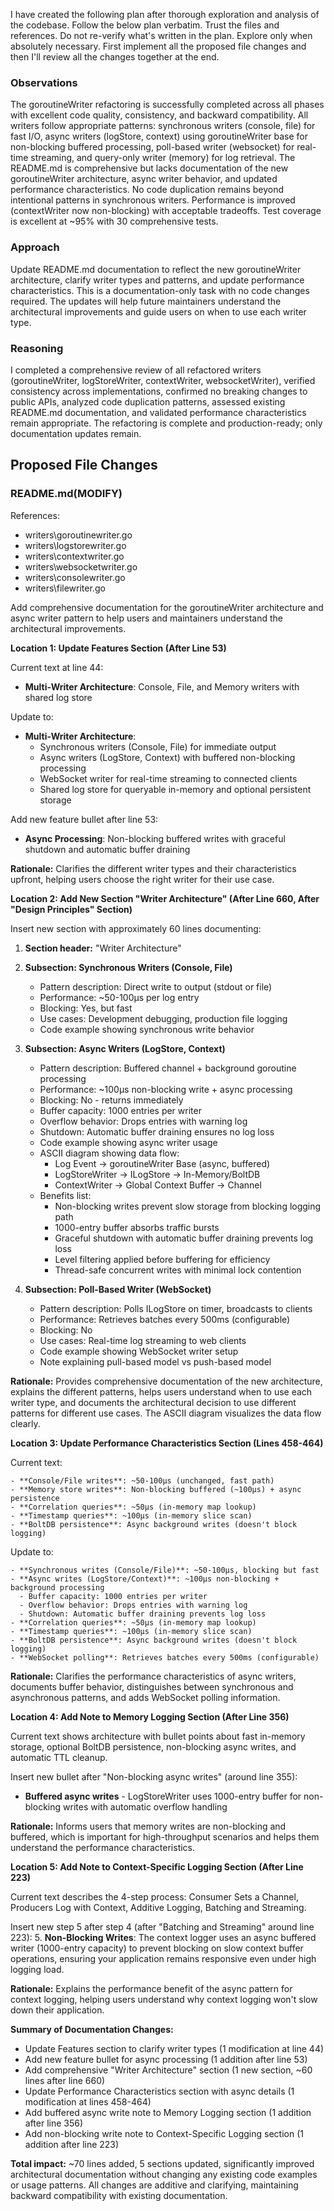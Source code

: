 I have created the following plan after thorough exploration and analysis of the codebase. Follow the below plan verbatim. Trust the files and references. Do not re-verify what's written in the plan. Explore only when absolutely necessary. First implement all the proposed file changes and then I'll review all the changes together at the end.

### Observations

The goroutineWriter refactoring is successfully completed across all phases with excellent code quality, consistency, and backward compatibility. All writers follow appropriate patterns: synchronous writers (console, file) for fast I/O, async writers (logStore, context) using goroutineWriter base for non-blocking buffered processing, poll-based writer (websocket) for real-time streaming, and query-only writer (memory) for log retrieval. The README.md is comprehensive but lacks documentation of the new goroutineWriter architecture, async writer behavior, and updated performance characteristics. No code duplication remains beyond intentional patterns in synchronous writers. Performance is improved (contextWriter now non-blocking) with acceptable tradeoffs. Test coverage is excellent at ~95% with 30 comprehensive tests.

### Approach

Update README.md documentation to reflect the new goroutineWriter architecture, clarify writer types and patterns, and update performance characteristics. This is a documentation-only task with no code changes required. The updates will help future maintainers understand the architectural improvements and guide users on when to use each writer type.

### Reasoning

I completed a comprehensive review of all refactored writers (goroutineWriter, logStoreWriter, contextWriter, websocketWriter), verified consistency across implementations, confirmed no breaking changes to public APIs, analyzed code duplication patterns, assessed existing README.md documentation, and validated performance characteristics remain appropriate. The refactoring is complete and production-ready; only documentation updates remain.

## Proposed File Changes

### README.md(MODIFY)

References: 

- writers\goroutinewriter.go
- writers\logstorewriter.go
- writers\contextwriter.go
- writers\websocketwriter.go
- writers\consolewriter.go
- writers\filewriter.go

Add comprehensive documentation for the goroutineWriter architecture and async writer pattern to help users and maintainers understand the architectural improvements.

**Location 1: Update Features Section (After Line 53)**

Current text at line 44:
- **Multi-Writer Architecture**: Console, File, and Memory writers with shared log store

Update to:
- **Multi-Writer Architecture**: 
  - Synchronous writers (Console, File) for immediate output
  - Async writers (LogStore, Context) with buffered non-blocking processing
  - WebSocket writer for real-time streaming to connected clients
  - Shared log store for queryable in-memory and optional persistent storage

Add new feature bullet after line 53:
- **Async Processing**: Non-blocking buffered writes with graceful shutdown and automatic buffer draining

**Rationale:** Clarifies the different writer types and their characteristics upfront, helping users choose the right writer for their use case.

**Location 2: Add New Section "Writer Architecture" (After Line 660, After "Design Principles" Section)**

Insert new section with approximately 60 lines documenting:

1. **Section header:** "Writer Architecture"

2. **Subsection: Synchronous Writers (Console, File)**
   - Pattern description: Direct write to output (stdout or file)
   - Performance: ~50-100μs per log entry
   - Blocking: Yes, but fast
   - Use cases: Development debugging, production file logging
   - Code example showing synchronous write behavior

3. **Subsection: Async Writers (LogStore, Context)**
   - Pattern description: Buffered channel + background goroutine processing
   - Performance: ~100μs non-blocking write + async processing
   - Blocking: No - returns immediately
   - Buffer capacity: 1000 entries per writer
   - Overflow behavior: Drops entries with warning log
   - Shutdown: Automatic buffer draining ensures no log loss
   - Code example showing async writer usage
   - ASCII diagram showing data flow:
     - Log Event → goroutineWriter Base (async, buffered)
     - LogStoreWriter → ILogStore → In-Memory/BoltDB
     - ContextWriter → Global Context Buffer → Channel
   - Benefits list:
     - Non-blocking writes prevent slow storage from blocking logging path
     - 1000-entry buffer absorbs traffic bursts
     - Graceful shutdown with automatic buffer draining prevents log loss
     - Level filtering applied before buffering for efficiency
     - Thread-safe concurrent writes with minimal lock contention

4. **Subsection: Poll-Based Writer (WebSocket)**
   - Pattern description: Polls ILogStore on timer, broadcasts to clients
   - Performance: Retrieves batches every 500ms (configurable)
   - Blocking: No
   - Use cases: Real-time log streaming to web clients
   - Code example showing WebSocket writer setup
   - Note explaining pull-based model vs push-based model

**Rationale:** Provides comprehensive documentation of the new architecture, explains the different patterns, helps users understand when to use each writer type, and documents the architectural decision to use different patterns for different use cases. The ASCII diagram visualizes the data flow clearly.

**Location 3: Update Performance Characteristics Section (Lines 458-464)**

Current text:
```
- **Console/File writes**: ~50-100μs (unchanged, fast path)
- **Memory store writes**: Non-blocking buffered (~100μs) + async persistence
- **Correlation queries**: ~50μs (in-memory map lookup)
- **Timestamp queries**: ~100μs (in-memory slice scan)
- **BoltDB persistence**: Async background writes (doesn't block logging)
```

Update to:
```
- **Synchronous writes (Console/File)**: ~50-100μs, blocking but fast
- **Async writes (LogStore/Context)**: ~100μs non-blocking + background processing
  - Buffer capacity: 1000 entries per writer
  - Overflow behavior: Drops entries with warning log
  - Shutdown: Automatic buffer draining prevents log loss
- **Correlation queries**: ~50μs (in-memory map lookup)
- **Timestamp queries**: ~100μs (in-memory slice scan)
- **BoltDB persistence**: Async background writes (doesn't block logging)
- **WebSocket polling**: Retrieves batches every 500ms (configurable)
```

**Rationale:** Clarifies the performance characteristics of async writers, documents buffer behavior, distinguishes between synchronous and asynchronous patterns, and adds WebSocket polling information.

**Location 4: Add Note to Memory Logging Section (After Line 356)**

Current text shows architecture with bullet points about fast in-memory storage, optional BoltDB persistence, non-blocking async writes, and automatic TTL cleanup.

Insert new bullet after "Non-blocking async writes" (around line 355):
- **Buffered async writes** - LogStoreWriter uses 1000-entry buffer for non-blocking writes with automatic overflow handling

**Rationale:** Informs users that memory writes are non-blocking and buffered, which is important for high-throughput scenarios and helps them understand the performance characteristics.

**Location 5: Add Note to Context-Specific Logging Section (After Line 223)**

Current text describes the 4-step process: Consumer Sets a Channel, Producers Log with Context, Additive Logging, Batching and Streaming.

Insert new step 5 after step 4 (after "Batching and Streaming" around line 223):
5. **Non-Blocking Writes**: The context logger uses an async buffered writer (1000-entry capacity) to prevent blocking on slow context buffer operations, ensuring your application remains responsive even under high logging load.

**Rationale:** Explains the performance benefit of the async pattern for context logging, helping users understand why context logging won't slow down their application.

**Summary of Documentation Changes:**
- Update Features section to clarify writer types (1 modification at line 44)
- Add new feature bullet for async processing (1 addition after line 53)
- Add comprehensive "Writer Architecture" section (1 new section, ~60 lines after line 660)
- Update Performance Characteristics section with async details (1 modification at lines 458-464)
- Add buffered async write note to Memory Logging section (1 addition after line 356)
- Add non-blocking write note to Context-Specific Logging section (1 addition after line 223)

**Total impact:** ~70 lines added, 5 sections updated, significantly improved architectural documentation without changing any existing code examples or usage patterns. All changes are additive and clarifying, maintaining backward compatibility with existing documentation.